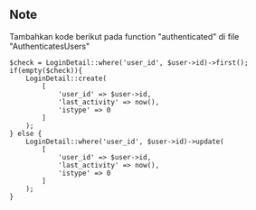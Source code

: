 ## Note

Tambahkan kode berikut pada function "authenticated" di file "AuthenticatesUsers"
```
$check = LoginDetail::where('user_id', $user->id)->first();
if(empty($check)){
    LoginDetail::create(
        [
            'user_id' => $user->id,
            'last_activity' => now(),
            'istype' => 0
        ]
    );
} else {
    LoginDetail::where('user_id', $user->id)->update(
        [
            'user_id' => $user->id,
            'last_activity' => now(),
            'istype' => 0
        ]
    );
}
```

